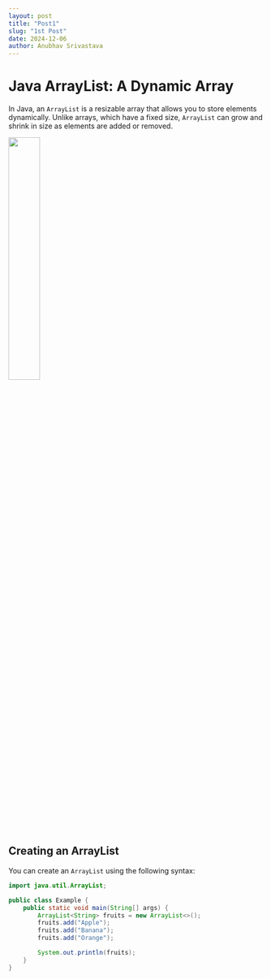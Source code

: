 ```yaml
---
layout: post
title: "Post1"
slug: "1st Post"
date: 2024-12-06
author: Anubhav Srivastava
---
```

# Java ArrayList: A Dynamic Array

In Java, an `ArrayList` is a resizable array that allows you to store elements dynamically. Unlike arrays, which have a fixed size, `ArrayList` can grow and shrink in size as elements are added or removed.

<img src="https://images.pexels.com/photos/546819/pexels-photo-546819.jpeg" width="35%">

## Creating an ArrayList

You can create an `ArrayList` using the following syntax:

```java
import java.util.ArrayList;

public class Example {
    public static void main(String[] args) {
        ArrayList<String> fruits = new ArrayList<>();
        fruits.add("Apple");
        fruits.add("Banana");
        fruits.add("Orange");

        System.out.println(fruits);
    }
}
```